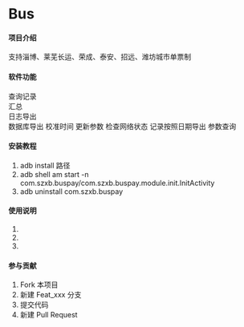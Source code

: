 # Bus

#### 项目介绍

支持淄博、莱芜长运、荣成、泰安、招远、潍坊城市单票制

#### 软件功能

查询记录  <br />
汇总 <br />
日志导出 <br />
数据库导出
校准时间 
更新参数 
检查网络状态 
记录按照日期导出 
参数查询 

#### 安装教程

1. adb install 路径
2. adb shell am start -n com.szxb.buspay/com.szxb.buspay.module.init.InitActivity
3. adb uninstall com.szxb.buspay

#### 使用说明

1. 
2. 
3. 

#### 参与贡献

1. Fork 本项目
2. 新建 Feat_xxx 分支
3. 提交代码
4. 新建 Pull Request
